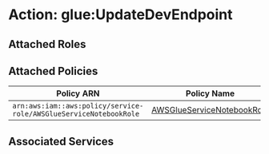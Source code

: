 # Action: glue:UpdateDevEndpoint

## Attached Roles

## Attached Policies

| Policy ARN | Policy Name |
|------------|-------------|
| `arn:aws:iam::aws:policy/service-role/AWSGlueServiceNotebookRole` | [AWSGlueServiceNotebookRole](../policies.md#awsglueservicenotebookrole) |

## Associated Services

